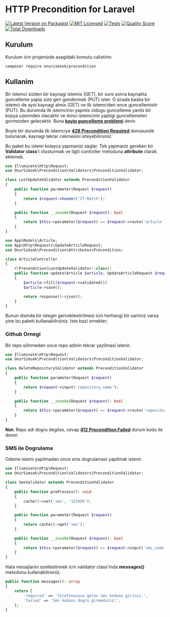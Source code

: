 # HTTP Precondition for Laravel

[![Latest Version on Packagist](https://img.shields.io/packagist/v/onursimsek/precondition.svg?style=flat-square)](https://packagist.org/packages/onursimsek/precondition)
[![MIT Licensed](https://img.shields.io/badge/license-MIT-brightgreen.svg?style=flat-square)](LICENSE.md)
[![Tests](https://github.com/onursimsek/precondition/actions/workflows/run-tests.yml/badge.svg)](https://github.com/onursimsek/precondition/actions)
[![Quality Score](https://img.shields.io/scrutinizer/g/onursimsek/precondition.svg?style=flat-square)](https://scrutinizer-ci.com/g/onursimsek/precondition)
[![Total Downloads](https://img.shields.io/packagist/dt/onursimsek/precondition.svg?style=flat-square)](https://packagist.org/packages/onursimsek/precondition)

## Kurulum

Kurulum icin projenizde asagidaki komutu calistirin:

```shell
composer require onursimsek/precondition
```

## Kullanim

Bir istemci sizden bir kaynagi istemis (GET), bir sure sonra kaynakta guncelleme yapip size geri gondermek (PUT) ister.
O sirada baska bir istemci de ayni kaynagi almis (GET) ve ilk istemciden once guncellemistir (PUT). Bu durumda ilk
istemcinin yapmis oldugu guncelleme yanlis bir kopya uzerinden olacaktir ve ikinci istemcinin yaptigi guncellemeleri
gormezden gelecektir. Buna **[kayip guncelleme problemi](https://www.rfc-editor.org/rfc/rfc6585.txt)** denir.

Boyle bir durumda ilk istemciye **[428 Precondition Required](https://developer.mozilla.org/en-US/docs/Web/HTTP/Status/428)** donusunde
bulunarak, kaynagi tekrar cekmesini isteyebilirsiniz.

Bu paket bu islemi kolayca yapmanizi saglar. Tek yapmaniz gereken bir **Validator class**'i olusturmak ve ilgili
controller metoduna **attribute** olarak eklemek.

```php
use Illuminate\Http\Request;
use OnurSimsek\Precondition\Validators\PreconditionValidator;

class LostUpdateValidator extends PreconditionValidator
{
    public function parameter(Request $request)
    {
        return $request->header('If-Match');
    }

    public function __invoke(Request $request): bool
    {
        return $this->parameter($request) == $request->route('article')->updated_at;
    }
}
```

```php
use App\Models\Article;
use App\Http\Requests\UpdateArticleRequest;
use OnurSimsek\Precondition\Attributes\Precondition;

class ArticleController
{
    #[Precondition(LostUpdateValidator::class)]
    public function update(Article $article, UpdateArticleRequest $request)
    {
        $article->fill($request->validated())
        $article->save();

        return response()->json();
    }
}
```

Bunun disinda bir istegin gerceklestirilmesi icin herhangi bir sartiniz varsa yine bu paketi kullanabilirsiniz. Iste
bazi ornekler;

### Github Ornegi

Bir repo silinmeden once repo adinin tekrar yazilmasi istenir.

```php
use Illuminate\Http\Request;
use OnurSimsek\Precondition\Validators\PreconditionValidator;

class DeleteRepositoryValidator extends PreconditionValidator
{
    public function parameter(Request $request)
    {
        return $request->input('repository_name');
    }

    public function __invoke(Request $request): bool
    {
        return $this->parameter($request) == $request->route('repository')->name;
    }
}
```

**Not:** Repo adi dogru degilse, cevap 
**[412 Precondition Failed](https://developer.mozilla.org/en-US/docs/Web/HTTP/Status/412)** durum kodu ile doner.

### SMS ile Dogrulama

Odeme islemi yapilmadan once sms dogrulamasi yapilmak istenir.

```php
use Illuminate\Http\Request;
use OnurSimsek\Precondition\Validators\PreconditionValidator;

class SmsValidator extends PreconditionValidator
{
    public function preProcess(): void
    {
        cache()->set('sms', '123456');
    }

    public function parameter(Request $request)
    {
        return cache()->get('sms');
    }

    public function __invoke(Request $request): bool
    {
        return $this->parameter($request) == $request->input('sms_code');
    }
}
```

Hata mesajlarini ozellestirmek icin validator class'inda **messages()** metodunu kullanabilirsiniz.

```php
public function messages(): array
{
    return [
        'required' => 'Telefonunuza gelen sms kodunu giriniz.',
        'failed' => 'Sms kodunu dogru girmediniz!',
    ];
}
```
